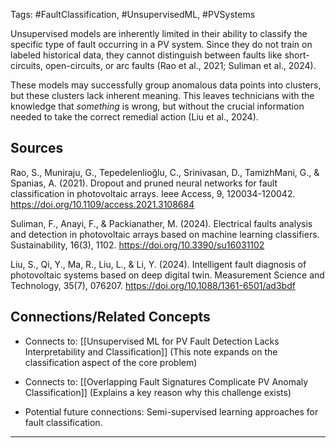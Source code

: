 Tags: #FaultClassification, #UnsupervisedML, #PVSystems

Unsupervised models are inherently limited in their ability to classify the specific type of fault occurring in a PV system. 
Since they do not train on labeled historical data, they cannot distinguish between faults like short-circuits, open-circuits, or arc faults (Rao et al., 2021; Suliman et al., 2024).

These models may successfully group anomalous data points into clusters, but these clusters lack inherent meaning. 
This leaves technicians with the knowledge that _something_ is wrong, but without the crucial information needed to take the correct remedial action (Liu et al., 2024).

## Sources

Rao, S., Muniraju, G., Tepedelenlioğlu, C., Srinivasan, D., TamizhMani, G., & Spanias, A. (2021). Dropout and pruned neural networks for fault classification in photovoltaic arrays. Ieee Access, 9, 120034-120042. https://doi.org/10.1109/access.2021.3108684

Suliman, F., Anayi, F., & Packianather, M. (2024). Electrical faults analysis and detection in photovoltaic arrays based on machine learning classifiers. Sustainability, 16(3), 1102. https://doi.org/10.3390/su16031102

Liu, S., Qi, Y., Ma, R., Liu, L., & Li, Y. (2024). Intelligent fault diagnosis of photovoltaic systems based on deep digital twin. Measurement Science and Technology, 35(7), 076207. https://doi.org/10.1088/1361-6501/ad3bdf

## Connections/Related Concepts

- Connects to: [[Unsupervised ML for PV Fault Detection Lacks Interpretability and Classification]] (This note expands on the classification aspect of the core problem)
    
- Connects to: [[Overlapping Fault Signatures Complicate PV Anomaly Classification]] (Explains a key reason why this challenge exists)
    
- Potential future connections: Semi-supervised learning approaches for fault classification.
    

---